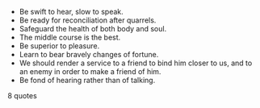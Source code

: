  - Be swift to hear, slow to speak.
 - Be ready for reconciliation after quarrels.
 - Safeguard the health of both body and soul.
 - The middle course is the best.
 - Be superior to pleasure.
 - Learn to bear bravely changes of fortune.
 - We should render a service to a friend to bind him closer to us, and to an enemy in order to make a friend of him.
 - Be fond of hearing rather than of talking.

8 quotes